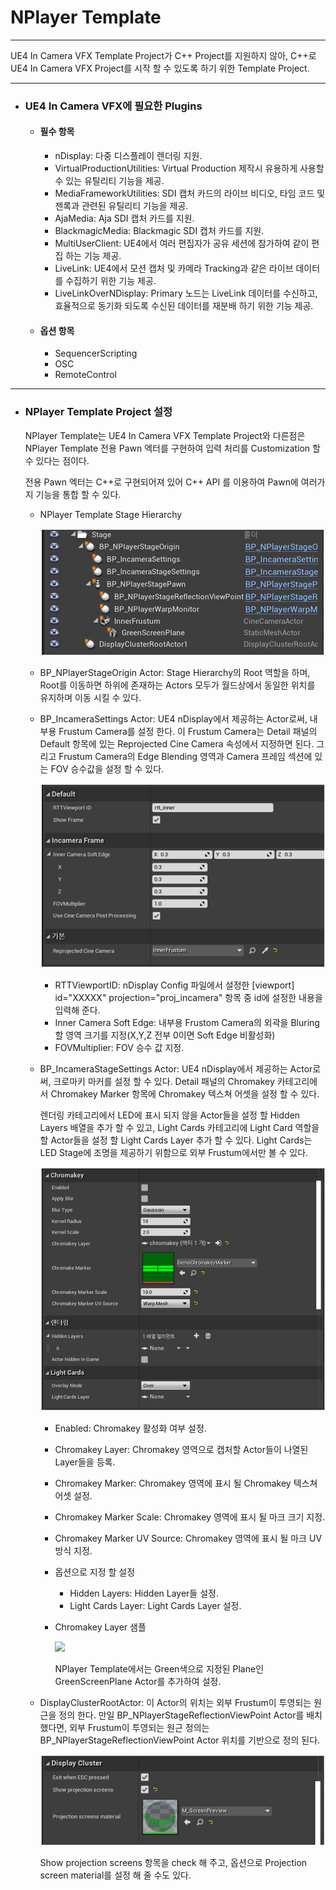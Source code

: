 # NPlayer Template

--------------------------------------------------------------------------------------------------------------------------------------------------------------

UE4 In Camera VFX Template Project가 C++ Project를 지원하지 않아, C++로 UE4 In Camera VFX Project를 시작 할 수 있도록 하기 위한 Template Project.

---------------------------------------------------------------------------------------------------------------------------------------------------------------

* ### UE4 In Camera VFX에 필요한 Plugins

  * #### 필수 항목

    * nDisplay: 다중 디스플레이 렌더링 지원.
    * VirtualProductionUtilities: Virtual Production 제작시 유용하게 사용할 수 있는 유틸리티 기능을 제공.
    * MediaFrameworkUtilities: SDI 캡처 카드의 라이브 비디오, 타임 코드 및 젠록과 관련된 유틸리티 기능을 제공.
    * AjaMedia: Aja SDI 캡처 카드를 지원.
    * BlackmagicMedia: Blackmagic SDI 캡처 카드를 지원.
    * MultiUserClient: UE4에서 여러 편집자가 공유 세션에 참가하여 같이 편집 하는 기능 제공.
    * LiveLink: UE4에서 모션 캡처 및 카메라 Tracking과 같은 라이브 데이터를 수집하기 위한 기능 제공.
    * LiveLinkOverNDisplay: Primary 노드는 LiveLink 데이터를 수신하고, 효율적으로 동기화 되도록 수신된 데이터를 재분배 하기 위한 기능 제공.

  * #### 옵션 항목

    * SequencerScripting
    * OSC
    * RemoteControl

----------------------------------------------------------------------------------------------------------------------------------------------------------------

* ### NPlayer Template Project 설정

  NPlayer Template는 UE4 In Camera VFX Template Project와 다른점은 NPlayer Template 전용 Pawn 엑터를 구현하여 입력 처리를 Customization 할 수 있다는 점이다.

  전용 Pawn 엑터는 C++로 구현되어져 있어 C++ API 를 이용하여 Pawn에 여러가지 기능을 통합 할 수 있다.

  * NPlayer Template Stage Hierarchy

    ![](https://github.com/Devcoder-IndieWorks/NPlayerTemplate/blob/master/ScreenShots/NPlayerTemplateStageHierarchy.png)

  * BP_NPlayerStageOrigin Actor: Stage Hierarchy의 Root 역할을 하며, Root를 이동하면 하위에 존재하는 Actors 모두가 월드상에서 동일한 위치를 유지하며 이동 시킬 수 있다.

  * BP_IncameraSettings Actor: UE4 nDisplay에서 제공하는 Actor로써, 내부용 Frustum Camera를 설정 한다. 이 Frustum Camera는 Detail 패널의 Default 항목에 있는 Reprojected Cine Camera 속성에서 지정하면 된다. 그리고 Frustum Camera의 Edge Blending 영역과 Camera 프레임 섹션에 있는 FOV 승수값을 설정 할 수 있다.

    ![](https://github.com/Devcoder-Indieworks/NPlayerTemplate/blob/master/ScreenShots/BP_IncameraSettings_Detail.png)

    * RTTViewportID: nDisplay Config 파일에서 설정한 [viewport] id="XXXXX" projection="proj_incamera" 항목 중 id에 설정한 내용을 입력해 준다.
    * Inner Camera Soft Edge: 내부용 Frustom Camera의 외곽을 Bluring 할 영역 크기를 지정(X,Y,Z 전부 0이면 Soft Edge 비활성화)
    * FOVMultiplier: FOV 승수 값 지정.

  * BP_IncameraStageSettings Actor: UE4 nDisplay에서 제공하는 Actor로써, 크로마키 마커를 설정 할 수 있다. Detail 패널의 Chromakey 카테고리에서 Chromakey Marker 항목에 Chromakey 텍스쳐 어셋을 설정 할 수 있다.

    렌더링 카테고리에서 LED에 표시 되지 않을 Actor들을 설정 할 Hidden Layers 배열을 추가 할 수 있고, Light Cards 카테고리에 Light Card 역할을 할 Actor들을 설정 할 Light Cards Layer 추가 할 수 있다. Light Cards는 LED Stage에 조명을 제공하기 위함으로 외부 Frustum에서만 볼 수 있다.

    ![](https://github.com/Devcoder-Indieworks/NPlayerTemplate/blob/master/ScreenShots/BP_IncameraStageSettings_Detail.png)

    * Enabled: Chromakey 활성화 여부 설정.
    * Chromakey Layer: Chromakey 영역으로 캡처할 Actor들이 나열된 Layer들을 등록.
    * Chromakey Marker: Chromakey 영역에 표시 될 Chromakey 텍스쳐 어셋 설정.
    * Chromakey Marker Scale: Chromakey 영역에 표시 될 마크 크기 지정.
    * Chromakey Marker UV Source: Chromakey 영역에 표시 될 마크 UV 방식 지정.
    * 옵션으로 지정 할 설정
      * Hidden Layers: Hidden Layer들 설정.
      * Light Cards Layer: Light Cards Layer 설정.

    * Chromakey Layer 샘플

      ![](https://github.com/Devcoder-Indieworks/NPlayerTemplate/blob/master/ScreenShot/ChromakeyLayer_Sample.png)

      NPlayer Template에서는 Green색으로 지정된 Plane인 GreenScreenPlane Actor를 추가하여  설정.

  * DisplayClusterRootActor: 이 Actor의 위치는 외부 Frustum이 투영되는 원근을 정의 한다. 만일 BP_NPlayerStageReflectionViewPoint Actor를 배치 했다면, 외부 Frustum이 투영되는 원근 정의는 BP_NPlayerStageReflectionViewPoint Actor 위치를 기반으로 정의 된다.

    ![](https://github.com/Devcoder-Indieworks/NPlayerTemplate/blob/master/ScreenShots/DisplayClusterRootActor_Detail.png)

    Show projection screens 항목을 check 해 주고, 옵션으로 Projection screen material를 설정 해 줄 수도 있다.

